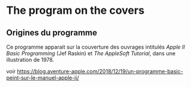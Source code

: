 # The program on the covers

## Origines du programme

Ce programme apparait sur la couverture des ouvrages intitulés _Apple II Basic Programming_ (Jef Raskin) et _The AppleSoft Tutorial_, dans une illustration de 1978. 

voir https://blog.aventure-apple.com/2018/12/19/un-programme-basic-peint-sur-le-manuel-apple-ii/